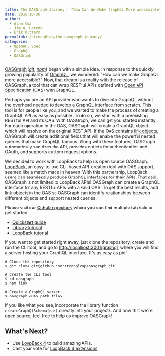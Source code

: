 ```yaml
---
title: The OASGraph Journey - "How Can We Make GraphQL More Accessible?"
date: 2018-10-30
author:
  - Alan Cha
  - Jim A. Laredo
  - Erik Wittern
permalink: /strongblog/the-oasgraph-journey/
categories:
  - OpenAPI Spec
  - GraphQL
  - OASGraph
---
```


[OASGraph](http://v4.loopback.io/oasgraph.html) ([_git_](https://github.com/strongloop/oasgraph), [_npm_](https://www.npmjs.com/package/oasgraph)) began with a simple idea. In response to the quickly growing popularity of [GraphQL](https://graphql.org/), we wondered: "How can we make GraphQL more accessible?" Now, that dream is a reality with the release of OASGraph, a tool that can wrap RESTful APIs defined with [Open API Specification (OAS)](https://github.com/OAI/OpenAPI-Specification) with GraphQL.

<!--more-->
Perhaps you are an API provider who wants to dive into GraphQL without the overhead needed to develop a GraphQL interface from scratch. This tool is for people like you, and we wanted to make the process of creating a GraphQL API as easy as possible. To do so, we start with a preexisting RESTful API and its OAS. With OASGraph, we can get you started instantly. For each operation in the OAS, OASGraph will create a GraphQL object which will resolve on the original REST API. If the OAS contains [link objects](https://github.com/OAI/OpenAPI-Specification/blob/master/versions/3.0.0.md#link-object), OASGraph will create additional fields that will enable the powerful nested queries that make GraphQL famous. Along with these features, OASGraph automatically sanitizes the API, provides outlets for authentication and OAuth, and supports custom request options.

We decided to work with LoopBack to help us open source OASGraph. [LoopBack](http://v4.loopback.io/), an easy-to-use CLI-based API-creation tool with OAS support, seemed like a match made in heaven. With this partnership, LoopBack users can seamlessly produce GraphQL interfaces for their APIs. That said, OASGraph is not limited to LoopBack APIs! OASGraph can create a GraphQL interface for any RESTful APIs with a valid OAS. To get the best results, add link objects in the OAS so OASGraph can identify relationships between different objects and support nested queries.

Please visit our [Github repository](https://github.com/strongloop/oasgraph) where you can find multiple tutorials to get started:

- [Quickstart guide](https://github.com/strongloop/oasgraph/blob/master/docs/tutorials/quickstart.md)
- [Library tutorial](https://github.com/strongloop/oasgraph/blob/master/docs/tutorials/watson.md)
- [LoopBack tutorial](https://github.com/strongloop/oasgraph/blob/master/docs/tutorials/loopback_tutorial.md)

If you want to get started right away, just clone the repository, create and run the CLI tool, and go to [http://localhost:3001/graphql](http://localhost:3001/graphql), where you will find a server hosting your GraphQL interface. It's as easy as pie!

```
# Clone the repository
$ git clone git@github.com:strongloop/oasgraph.git

# Create the CLI tool
$ cd oasgraph
$ npm link

# Create a GraphQL server
$ oasgraph <OAS path file>
```

If you like what you see, incorporate the library function `createGraphQlSchema(oas)` directly into your projects. And now that we're open source, feel free to help us improve OASGraph!

## What's Next?

- Use [LoopBack 4](http://v4.loopback.io/) to build amazing APIs.
- Cast your vote for [LoopBack 4 extensions](https://github.com/strongloop/loopback-next/issues/512)
